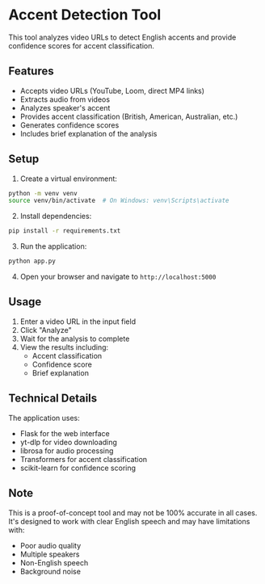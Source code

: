 # Accent Detection Tool

This tool analyzes video URLs to detect English accents and provide confidence scores for accent classification.

## Features

- Accepts video URLs (YouTube, Loom, direct MP4 links)
- Extracts audio from videos
- Analyzes speaker's accent
- Provides accent classification (British, American, Australian, etc.)
- Generates confidence scores
- Includes brief explanation of the analysis

## Setup

1. Create a virtual environment:

```bash
python -m venv venv
source venv/bin/activate  # On Windows: venv\Scripts\activate
```

2. Install dependencies:

```bash
pip install -r requirements.txt
```

3. Run the application:

```bash
python app.py
```

4. Open your browser and navigate to `http://localhost:5000`

## Usage

1. Enter a video URL in the input field
2. Click "Analyze"
3. Wait for the analysis to complete
4. View the results including:
   - Accent classification
   - Confidence score
   - Brief explanation

## Technical Details

The application uses:

- Flask for the web interface
- yt-dlp for video downloading
- librosa for audio processing
- Transformers for accent classification
- scikit-learn for confidence scoring

## Note

This is a proof-of-concept tool and may not be 100% accurate in all cases. It's designed to work with clear English speech and may have limitations with:

- Poor audio quality
- Multiple speakers
- Non-English speech
- Background noise
